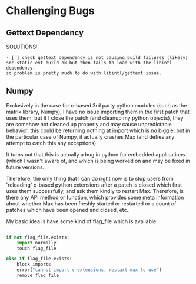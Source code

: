 # Challenging Bugs


## Gettext Dependency


SOLUTIONS:
    
    - [ ] check gettext dependency is not causing build failures (likely)
    src-static-ext build ok but then fails to load with the libintl dependency,
    so problem is pretty much to do with libintl/gettext issue.



## Numpy

Exclusively in the case for c-based 3rd party python modules (such as the matrix library, Numpy), I have no issue importing them in the first patch that uses them, but if I close the patch (and cleanup my python objects), they are somehow not cleaned up properly and may cause unpredictable behavior: this could be returning nothing at import which is no biggie, but in the particular case of Numpy, it actually crashes Max (and defies any attempt to catch this any exceptions).

It turns out that this is actually a bug in python for embedded applications (which I wasn't aware of, and which is being worked on and may be fixed in future versions.

Therefore, the only thing that I can do right now is to stop users from 'reloading' c-based python extensions after a patch is closed which first uses them successfully, and ask them kindly to restart Max.
Therefore, is there any API method or function, which provides some meta information about whether Max has been freshly started or restarted or a count of patches which have been opened and closed, etc..

My basic idea is have some kind of flag_file which is available

```python

if not flag_file.exists:
	import normally
	touch flag_file

else if flag_file.exists:
	block imports
	error("cannot import c-extensions, restart max to use")
	remove flag_file



